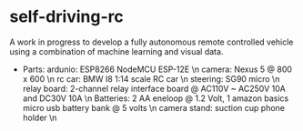 # self-driving-rc
A work in progress to develop a fully autonomous remote controlled vehicle using a combination of machine learning and visual data.

* Parts:
ardunio: ESP8266 NodeMCU ESP-12E \n
camera: Nexus 5 @ 800 x 600 \n
rc car: BMW I8 1:14 scale RC car \n
steering: SG90 micro \n
relay board: 2-channel relay interface board @ AC110V ~ AC250V 10A and DC30V 10A \n
Batteries: 2 AA eneloop @ 1.2 Volt, 1 amazon basics micro usb battery bank @ 5 volts \n
camera stand: suction cup phone holder \n

